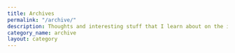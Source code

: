 ```yaml
---
title: Archives
permalink: "/archive/"
description: Thoughts and interesting stuff that I learn about on the internet.
category_name: archive
layout: category
---
```


